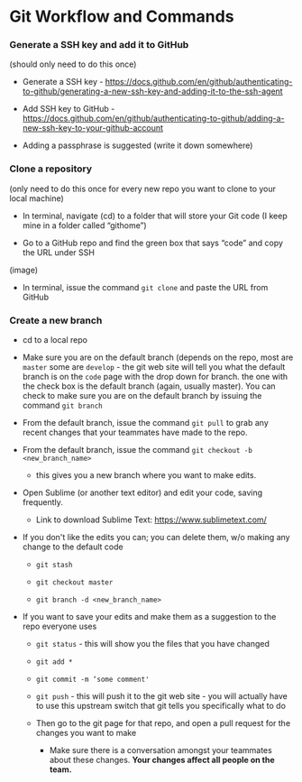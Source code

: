 # Git Workflow and Commands

### Generate a SSH key and add it to GitHub 
(should only need to do this once)

  * Generate a SSH key - https://docs.github.com/en/github/authenticating-to-github/generating-a-new-ssh-key-and-adding-it-to-the-ssh-agent
  
  * Add SSH key to GitHub - https://docs.github.com/en/github/authenticating-to-github/adding-a-new-ssh-key-to-your-github-account
  
  * Adding a passphrase is suggested (write it down somewhere)
  
### Clone a repository 
(only need to do this once for every new repo you want to clone to your local machine)

  * In terminal, navigate (cd) to a folder that will store your Git code (I keep mine in a folder called “githome”)

  * Go to a GitHub repo and find the green box that says “code” and copy the URL under SSH

(image)

  * In terminal, issue the command `git clone` and paste the URL from GitHub
  
### Create a new branch
  
  * cd to a local repo
  
  * Make sure you are on the default branch (depends on the repo, most are `master` some are `develop` - the git web site will tell you what the default branch is on the `code` page with the drop down for branch. the one with the check box is the default branch (again, usually master). You can check to make sure you are on the default branch by issuing the command `git branch`

  * From the default branch, issue the command `git pull` to grab any recent changes that your teammates have made to the repo.
  
  *	From the default branch, issue the command `git checkout -b <new_branch_name>`
  
     *	this gives you a new branch where you want to make edits.
    
  *	Open Sublime (or another text editor) and edit your code, saving frequently.

    *	Link to download Sublime Text: https://www.sublimetext.com/ 
    
  *	If you don't like the edits you can; you can delete them, w/o making any change to the default code
  
    *	`git stash`
    
    *	`git checkout master`
    
    *	`git branch -d <new_branch_name>`
    
  *	If you want to save your edits and make them as a suggestion to the repo everyone uses

    *	`git status` - this will show you the files that you have changed
    
    *	`git add *`
    
    *	`git commit -m ‘some comment'`
    
    *	`git push` - this will push it to the git web site - you will actually have to use this upstream switch that git tells you specifically what to do
    
    *	Then go to the git page for that repo, and open a pull request for the changes you want to make
    
        * Make sure there is a conversation amongst your teammates about these changes. **Your changes affect all people on the team.**
